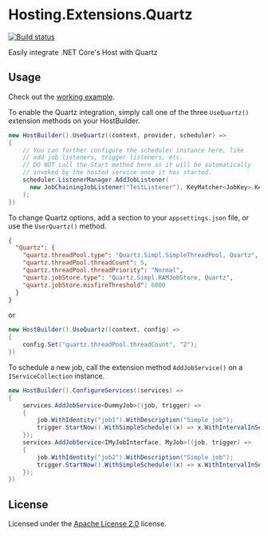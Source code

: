 # Hosting.Extensions.Quartz

[![Build status](https://ci.appveyor.com/api/projects/status/hja78a47mohg714g/branch/master?svg=true)](https://ci.appveyor.com/project/skiptirengu/hosting-extensions-quartz/branch/master)

Easily integrate .NET Core's Host with Quartz

## Usage

Check out the [working example](./examples).

To enable the Quartz integration, simply call one of the three `UseQuartz()` extension methods on your HostBuilder.

```c#
new HostBuilder().UseQuartz((context, provider, scheduler) =>
{
    // You can further configure the scheduler instance here, like 
    // add job listeners, trigger listeners, etc.
    // DO NOT call the Start method here as it will be automatically
    // invoked by the hosted service once it has started.
    scheduler.ListenerManager.AddJobListener(
      new JobChainingJobListener("TestListener"), KeyMatcher<JobKey>.KeyEquals(new JobKey("DummyJob"))
    );
})
```

To change Quartz options, add a section to your `appsettings.json` file, or use the `UserQuartz()` method.

```json
{
  "Quartz": {
    "quartz.threadPool.type": "Quartz.Simpl.SimpleThreadPool, Quartz",
    "quartz.threadPool.threadCount": 5,
    "quartz.threadPool.threadPriority": "Normal",
    "quartz.jobStore.type": "Quartz.Simpl.RAMJobStore, Quartz",
    "quartz.jobStore.misfireThreshold": 6000
  }
}
```

or

```c#
new HostBuilder().UseQuartz((context, config) =>
{
    config.Set("quartz.threadPool.threadCount", "2");
})
```

To schedule a new job, call the extension method `AddJobService()` on a `IServiceCollection` instance.

```c#
new HostBuilder().ConfigureServices((services) =>
{
    services.AddJobService<DummyJob>((job, trigger) =>
    {
        job.WithIdentity("job1").WithDescription("Simple job");
        trigger.StartNow().WithSimpleSchedule((x) => x.WithIntervalInSeconds(5).RepeatForever());
    });
    services.AddJobService<IMyJobInterface, MyJob>((job, trigger) =>
    {
        job.WithIdentity("job2").WithDescription("Simple job");
        trigger.StartNow().WithSimpleSchedule((x) => x.WithIntervalInSeconds(60).RepeatForever());
    });
})
```

## License

Licensed under the [Apache License 2.0](./LICENSE) license.
